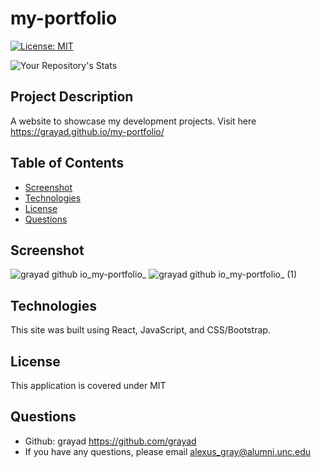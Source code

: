   # my-portfolio

  [![License: MIT](https://img.shields.io/badge/License-MIT-yellow.svg)](https://opensource.org/licenses/MIT)
  
  ![Your Repository's Stats](https://github-readme-stats.vercel.app/api?username=Your_GitHub_Username&show_icons=true)

  ## Project Description
  A website to showcase my development projects. Visit here https://grayad.github.io/my-portfolio/
    
  ## Table of Contents
  - [Screenshot](#screenshot)
  - [Technologies](#technologies)
  - [License](#license)
  - [Questions](#questions)

  ## Screenshot
![grayad github io_my-portfolio_](https://user-images.githubusercontent.com/102432930/196297952-99c2ee71-028f-4cec-abc7-62bb28c023bb.png)
![grayad github io_my-portfolio_ (1)](https://user-images.githubusercontent.com/102432930/196298112-49f883e9-c202-4f71-a7ad-30f2c99a6ff2.png)




  ## Technologies
  This site was built using React, JavaScript, and CSS/Bootstrap.

  ## License
  This application is covered under MIT

  ## Questions
  - Github: grayad https://github.com/grayad
  - If you have any questions, please email alexus_gray@alumni.unc.edu
  
